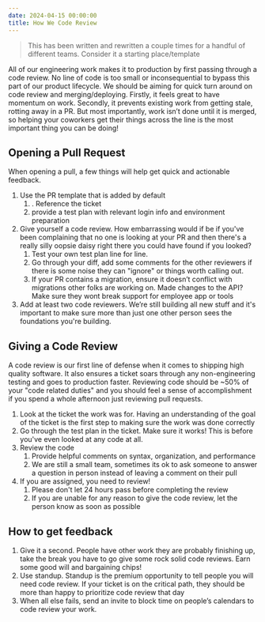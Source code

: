 ```yaml
---
date: 2024-04-15 00:00:00
title: How We Code Review
---
```


> This has been written and rewritten a couple times for a handful of different teams. Consider it a starting place/template

All of our engineering work makes it to production by first passing through a code review. No line of code is too small or inconsequential to bypass this part of our product lifecycle. We should be aiming for quick turn around on code review and merging/deploying. Firstly, it feels great to have momentum on work. Secondly, it prevents existing work from getting stale, rotting away in a PR. But most importantly, work isn’t done until it is merged, so helping your coworkers get their things across the line is the most important thing you can be doing!

## Opening a Pull Request
When opening a pull, a few things will help get quick and actionable feedback.
1. Use the PR template that is added by default
	1. . Reference the ticket
	2. provide a test plan with relevant login info and environment preparation
2. Give yourself a code review. How embarrassing would if be if you've been complaining that no one is looking at your PR and then there's a really silly oopsie daisy right there you could have found if you looked?
    1. Test your own test plan line for line.
    2. Go through your diff, add some comments for the other reviewers if there is some noise they can "ignore" or things worth calling out.
    3. If your PR contains a migration, ensure it doesn’t conflict with migrations other folks are working on. Made changes to the API? Make sure they wont break support for employee app or tools
3. Add at least two code reviewers. We’re still building all new stuff and it's important to make sure more than just one other person sees the foundations you're building.

## Giving a Code Review
A code review is our first line of defense when it comes to shipping high quality software. It also ensures a ticket soars through any non-engineering testing and goes to production faster. Reviewing code should be ~50% of your "code related duties" and you should feel a sense of accomplishment if you spend a whole afternoon just reviewing pull requests.

1. Look at the ticket the work was for. Having an understanding of the goal of the ticket is the first step to making sure the work was done correctly
2. Go through the test plan in the ticket. Make sure it works! This is before you've even looked at any code at all.
3. Review the code
	1. Provide helpful comments on syntax, organization, and performance
	2. We are still a small team, sometimes its ok to ask someone to answer a question in person instead of leaving a comment on their pull
4. If you are assigned, you need to review!
	1. Please don't let 24 hours pass before completing the review
	2. If you are unable for any reason to give the code review, let the person know as soon as possible

## How to get feedback
1. Give it a second. People have other work they are probably finishing up, take the break you have to go give some rock solid code reviews. Earn some good will and bargaining chips!
2. Use standup. Standup is the premium opportunity to tell people you will need code review. If your ticket is on the critical path, they should be more than happy to prioritize code review that day
3. When all else fails, send an invite to block time on people’s calendars to code review your work.